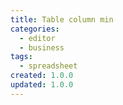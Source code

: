 ```yaml
---
title: Table column min
categories:
  - editor
  - business
tags:
  - spreadsheet
created: 1.0.0
updated: 1.0.0
---
```


